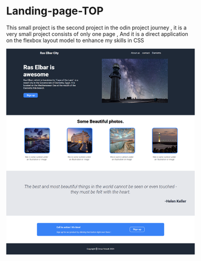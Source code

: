 # Landing-page-TOP
This small project is the second project in the odin project journey , 
it is a very small project consists of only one page ,
And it is a direct application on the flexbox layout model to enhance my skills in CSS 



<img src="./images/screencapture-omar-fetooh-github-io-Landing-page-TOP-2024-02-25-14_21_44.png" alt="">
